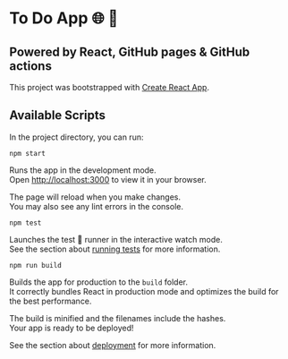 # To Do App 🌐 📝
## Powered by React, GitHub pages &amp; GitHub actions

This project was bootstrapped with [Create React App](https://github.com/facebook/create-react-app).

## Available Scripts

In the project directory, you can run:
```
npm start
```

Runs the app in the development mode.\
Open [http://localhost:3000](http://localhost:3000) to view it in your browser.

The page will reload when you make changes.\
You may also see any lint errors in the console.
```
npm test
```

Launches the test 🧪 runner in the interactive watch mode.\
See the section about [running tests](https://facebook.github.io/create-react-app/docs/running-tests) for more information.

```
npm run build
```
Builds the app for production to the `build` folder.\
It correctly bundles React in production mode and optimizes the build for the best performance.

The build is minified and the filenames include the hashes.\
Your app is ready to be deployed!

See the section about [deployment](https://facebook.github.io/create-react-app/docs/deployment) for more information.
